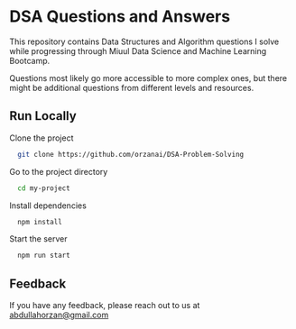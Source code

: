 
# DSA Questions and Answers

This repository contains Data Structures and Algorithm questions I solve while progressing through Miuul Data Science and Machine Learning Bootcamp. 

Questions most likely go more accessible to more complex ones, but there might be additional questions from different levels and resources. 

## Run Locally

Clone the project

```bash
  git clone https://github.com/orzanai/DSA-Problem-Solving
```

Go to the project directory

```bash
  cd my-project
```

Install dependencies

```bash
  npm install
```

Start the server

```bash
  npm run start
```


## Feedback

If you have any feedback, please reach out to us at abdullahorzan@gmail.com

